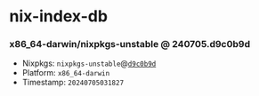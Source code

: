 # nix-index-db
### x86_64-darwin/nixpkgs-unstable @ 240705.d9c0b9d
- Nixpkgs: `nixpkgs-unstable`@[`d9c0b9d`](https://github.com/NixOS/nixpkgs/commit/d9c0b9d611277e42e6db055636ba0409c59db6d2)
- Platform: `x86_64-darwin`
- Timestamp: `20240705031827`
